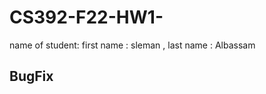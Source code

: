 # CS392-F22-HW1-<Sleman><Albassam>
name of student: first name : sleman , last name : Albassam
  
## BugFix ##
 
